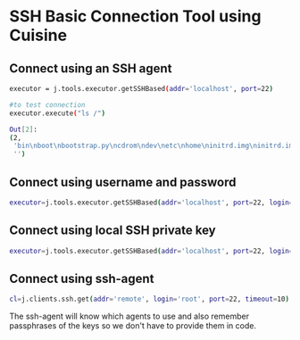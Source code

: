 # SSH Basic Connection Tool using Cuisine

## Connect using an SSH agent

```bash
executor = j.tools.executor.getSSHBased(addr='localhost', port=22)

#to test connection
executor.execute("ls /")

Out[2]: 
(2,
 'bin\nboot\nbootstrap.py\ncdrom\ndev\netc\nhome\ninitrd.img\ninitrd.img.old\nlib\nlib64\nlost+found\nmedia\nmnt\nopt\nproc\nroot\nrun\nsbin\nsrv\nsys\ntmp\nusr\nvar\nvmlinuz\nvmlinuz.old\n\n',
 '')
```

## Connect using username and password

```bash
executor=j.tools.executor.getSSHBased(addr='localhost', port=22, login="root", passwd="1234")
```

## Connect using local SSH private key

```bash
executor=j.tools.executor.getSSHBased(addr='localhost', port=22, login="root", passwd="1234", pushkey="ovh_install")
```

## Connect using ssh-agent

```bash
cl=j.clients.ssh.get(addr='remote', login='root', port=22, timeout=10)
```

The ssh-agent will know which agents to use and also remember passphrases of the keys so we don't have to provide them in code.

